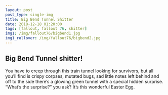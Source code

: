 ```yaml
---
layout: post
post_type: single-img
title: Big Bend Tunnel Shitter
date: 2018-12-18 01:20:00
tags: [fallout, fallout 76, shitter]
img1: /img/fallout76/bigbend1.jpg
img1_rollover: /img/fallout76/bigbend2.jpg
---
```

## Big Bend Tunnel shitter!

You have to creep through this train tunnel looking for survivors, but all you’ll find is crispy corpses, mutated bugs, sad little notes left behind and off to the side there’s a glowing green tunnel with a special hidden surprise. “What’s the surprise?” you ask? It’s this wonderful Easter Egg.
